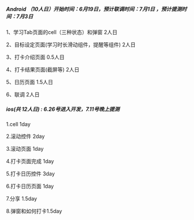 ##### Android （10人日）开始时间：6月19日，预计联调时间：7月1日 ，预计提测时间：7月3日

1、学习Tab页面的cell（三种状态）和弹窗  2人日

2、目标设定页面(学习时长滑动组件，提醒等组件)  2人日

3、打卡介绍页面 0.5人日

4、打卡结果页面(截屏等) 2人日

5、日历页面 1.5人日

6、联调 2人日



##### ios(共 12人日) : 6.26号进入开发，7.11号晚上提测

1.cell 1day

2.滚动控件 2day 

3.滚动页面 1day 

4.打卡页面完成 1day 

5.打卡日历控件 3day 

6.打卡日历页面 1day

7.分享 1.5day 

8.弹窗和如何打卡1.5day





